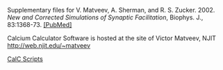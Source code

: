 Supplementary files for V. Matveev, A. Sherman, and R. S. Zucker. 2002. *New and Corrected Simulations of Synaptic Facilitation*, Biophys. J., 83:1368-73. [[PubMed]](https://pubmed.ncbi.nlm.nih.gov/12202362/)

Calcium Calculator Software is hosted at the site of Victor Matveev, NJIT http://web.njit.edu/~matveev

[CalC Scripts](https://web.njit.edu/~matveev/calc/TSMscripts.html)
